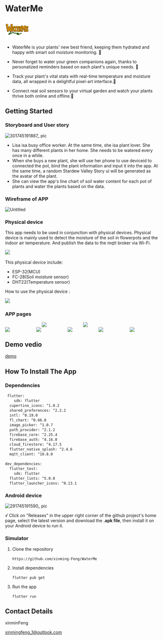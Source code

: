 # WaterMe
<img src="assets/images/waterme_title.png" width="80" height="66" alt="WaterMe">

- WaterMe is your plants' new best friend, keeping them hydrated and happy with smart soil moisture monitoring. 🌱

- Never forget to water your green companions again, thanks to personalized reminders based on each plant's unique needs. 🌱

- Track your plant's vital stats with real-time temperature and moisture data, all wrapped in a delightful pixel-art interface.🌱

- Connect real soil sensors to your virtual garden and watch your plants thrive both online and offline.🌱



## Getting Started
### Storyboard and User story
![301745191887_ pic](https://github.com/user-attachments/assets/f3e50059-84e8-4f82-865f-a3b2695cff36)
- Lisa isa busy office worker. At the same time, she isa plant lover. She has many different plants in her home. She needs to be watered every once in a while.
- When she buys a new plant, she will use her phone to use deviceid to connected the pot, bind the plant information and input it into the app. At the same time, a random Stardew Valley Story ui will be generated as the avatar of the plant.
- She can view the app's line chart of soil water content for each pot of plants and water the plants based on the data.

### Wireframe of APP
![Untitled](https://github.com/user-attachments/assets/170de56a-7cc9-40d4-914f-dc9f5673e51f)

### Physical device
This app needs to be used in conjunction with physical devices. Physical device is mainly used to detect the moisture of the soil in flowerpots and the indoor air temperature. And publish the data to the mqtt broker via Wi-Fi.

<img src="https://github.com/user-attachments/assets/a0911945-e5b3-48ae-b1e4-d6d450da763f" width="40%" />

This physical device include:
- ESP-32(MCU)
- FC-28(Soil moisture sensor)
- DHT22(Temperature sensor)

How to use the physical device :

<img src="https://github.com/user-attachments/assets/7de8a159-9a18-4e75-8d15-5e5a399a0ac5" width="40%" />


### APP pages
<div align="center" style="display: flex; gap: 10px; justify-content: center;">
  <img src="https://github.com/user-attachments/assets/ad7d1e83-4732-4de2-bad3-e0404073a189" width="25%" />
  <img src="https://github.com/user-attachments/assets/de7c73bf-9631-4554-b3f5-c1a47c92d7e4" width="25%" />
</div>
<div align="center" style="display: flex; gap: 10px; justify-content: center;">
  <img src="https://github.com/user-attachments/assets/bf9f21b1-f222-4c1a-8bac-07408a055e4c" width="25%" />
  <img src="https://github.com/user-attachments/assets/9cbd84df-3b2f-4c54-8e8b-f82af050ee12" width="25%" />
  <img src="https://github.com/user-attachments/assets/bf7e5593-51b1-4247-8cb1-40b539b606a7" width="25%" />
  <img src="https://github.com/user-attachments/assets/a5cacff5-cb3f-4a4b-a6e4-ed011e998aa2" width="25%" />
  <img src="https://github.com/user-attachments/assets/c66bf42e-68d8-44f5-8f97-e495b7ba5441" width="25%" />
  
</div>



## Demo vedio
[demo](https://www.youtube.com/shorts/FTGF4J2iTr8)

## How To Install The App
### Dependencies
```
 flutter:
    sdk: flutter
  cupertino_icons: ^1.0.2
  shared_preferences: ^2.2.2
  intl: ^0.19.0
  fl_chart: ^0.66.0
  image_picker: ^1.0.7
  path_provider: ^2.1.2
  firebase_core: ^2.25.4
  firebase_auth: ^4.16.0
  cloud_firestore: ^4.17.5
  flutter_native_splash: ^2.4.6
  mqtt_client: ^10.8.0

dev_dependencies:
  flutter_test:
    sdk: flutter
  flutter_lints: ^5.0.0
  flutter_launcher_icons: ^0.13.1

```
### Android device
![291745191590_ pic](https://github.com/user-attachments/assets/7e791c77-396f-49bd-bda1-c9f23e414d23)

√ Click on "Releases" in the upper right corner of the github project's home page, select the latest version and download the **.apk file**, then install it on your Android device to run it.

### Simulator
1. Clone the repository
   
   `https://github.com/xinming-Feng/WaterMe`
   
3. Install dependencies
   
   `flutter pub get`
   
5. Run the app
   
   `flutter run`

## Contact Details
xinminFeng

xinmingfeng_1@outlook.com
